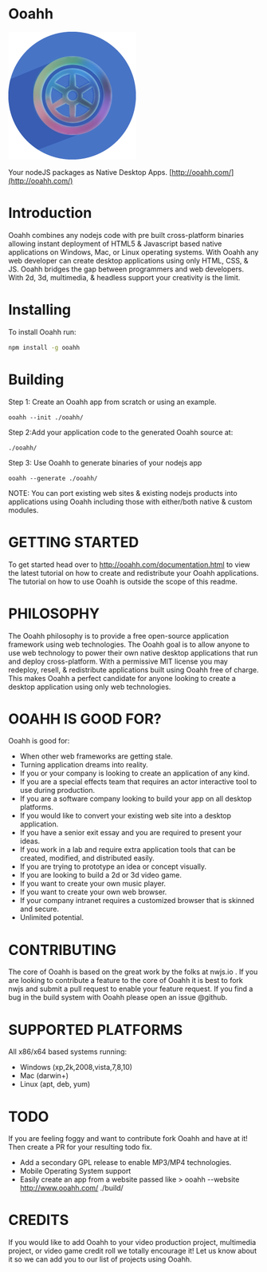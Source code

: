 # Ooahh
![Ooahh](https://raw.githubusercontent.com/active9/ooahh/master/Ooahh.png)

Your nodeJS packages as Native Desktop Apps. [http://ooahh.com/](http://ooahh.com/)

# Introduction

Ooahh combines any nodejs code with pre built cross-platform binaries allowing instant deployment of HTML5 & Javascript based native applications on Windows, Mac, or Linux operating systems. With Ooahh any web developer can create desktop applications using only HTML, CSS, & JS. Ooahh bridges the gap between programmers and web developers. With 2d, 3d, multimedia, & headless support your creativity is the limit.

# Installing

To install Ooahh run:

```bash
npm install -g ooahh
```

# Building
Step 1: Create an Ooahh app from scratch or using an example.
```hint
ooahh --init ./ooahh/
```

Step 2:Add your application code to the generated Ooahh source at:
```hint
./ooahh/
```
Step 3: Use Ooahh to generate binaries of your nodejs app
```hint
ooahh --generate ./ooahh/
```
NOTE: You can port existing web sites & existing nodejs products into applications using Ooahh including those with either/both native & custom modules.

# GETTING STARTED

To get started head over to http://ooahh.com/documentation.html to view the latest tutorial on how to create and redistribute your Ooahh applications. The tutorial on how to use Ooahh is outside the scope of this readme.

# PHILOSOPHY

The Ooahh philosophy is to provide a free open-source application framework using web technologies. The Ooahh goal is to allow anyone to use web technology to power their own native desktop applications that run and deploy cross-platform. With a permissive MIT license you may redeploy, resell, & redistribute applications built using Ooahh free of charge. This makes Ooahh a perfect candidate for anyone looking to create a desktop application using only web technologies.

# OOAHH IS GOOD FOR?
Ooahh is good for:
 - When other web frameworks are getting stale.
 - Turning application dreams into reality.
 - If you or your company is looking to create an application of any kind.
 - If you are a special effects team that requires an actor interactive tool to use during production.
 - If you are a software company looking to build your app on all desktop platforms.
 - If you would like to convert your existing web site into a desktop application.
 - If you have a senior exit essay and you are required to present your ideas.
 - If you work in a lab and require extra application tools that can be created, modified, and distributed easily.
 - If you are trying to prototype an idea or concept visually.
 - If you are looking to build a 2d or 3d video game.
 - If you want to create your own music player.
 - If you want to create your own web browser.
 - If your company intranet requires a customized browser that is skinned and secure.
 - Unlimited potential.

# CONTRIBUTING

The core of Ooahh is based on the great work by the folks at nwjs.io . If you are looking to contribute a feature to the core of Ooahh it is best to fork nwjs and submit a pull request to enable your feature request. If you find a bug in the build system with Ooahh please open an issue @github.

# SUPPORTED PLATFORMS

All x86/x64 based systems running:
 - Windows (xp,2k,2008,vista,7,8,10)
 - Mac (darwin+)
 - Linux (apt, deb, yum)

# TODO

If you are feeling foggy and want to contribute fork Ooahh and have at it! Then create a PR for your resulting todo fix.

 - Add a secondary GPL release to enable MP3/MP4 technologies.
 - Mobile Operating System support
 - Easily create an app from a website passed like > ooahh --website http://www.ooahh.com/ ./build/

# CREDITS

If you would like to add Ooahh to your video production project, multimedia project, or video game credit roll we totally encourage it! Let us know about it so we can add you to our list of projects using Ooahh.
